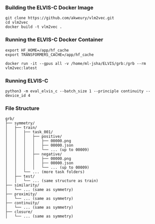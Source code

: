
### Building the ELVIS-C Docker Image
``` 
git clone https://github.com/akweury/vlm2vec.git
cd vlm2vec
docker build -t vlm2vec .
```

### Running the ELVIS-C Docker Container
``` 
export HF_HOME=/app/hf_cache
export TRANSFORMERS_CACHE=/app/hf_cache

docker run -it --gpus all -v /home/ml-jsha/ELVIS/grb:/grb --rm vlm2vec:latest
```

### Running ELVIS-C

```
python3 -m eval_elvis_c --batch_size 1 --principle continuity --device_id 4
```



### File Structure
```
grb/
├── symmetry/
│   ├── train/
│   │   ├── task_001/
│   │   │   ├── positive/
│   │   │   │   ├── 00000.png
│   │   │   │   ├── 00000.json
│   │   │   │   └── ... (up to 00009)
│   │   │   ├── negative/
│   │   │   │   ├── 00000.png
│   │   │   │   ├── 00000.json
│   │   │   │   └── ... (up to 00009)
│   │   └── ... (more task folders)
│   ├── test/
│   │   └── ... (same structure as train)
├── similarity/
│   └── ... (same as symmetry)
├── proximity/
│   └── ... (same as symmetry)
├── continuity/
│   └── ... (same as symmetry)
├── closure/
│   └── ... (same as symmetry)
```
